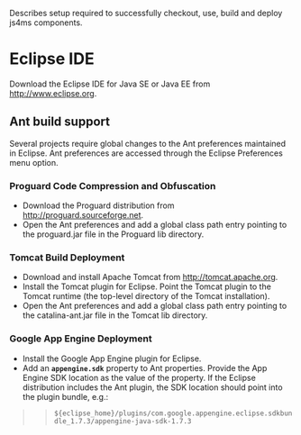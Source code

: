 Describes setup required to successfully checkout, use, build and deploy js4ms components.

# Eclipse IDE #

Download the Eclipse IDE for Java SE or Java EE from http://www.eclipse.org.

## Ant build support ##

Several projects require global changes to the Ant preferences maintained in Eclipse. Ant preferences are accessed through the Eclipse Preferences menu option.

### Proguard Code Compression and Obfuscation ###

  * Download the Proguard distribution from http://proguard.sourceforge.net.
  * Open the Ant preferences and add a global class path entry pointing to the proguard.jar file in the Proguard lib directory.

### Tomcat Build Deployment ###

  * Download and install Apache Tomcat from http://tomcat.apache.org.
  * Install the Tomcat plugin for Eclipse. Point the Tomcat plugin to the Tomcat runtime (the top-level directory of the Tomcat installation).
  * Open the Ant preferences and add a global class path entry pointing to the catalina-ant.jar file in the Tomcat lib directory.

### Google App Engine Deployment ###

  * Install the Google App Engine plugin for Eclipse.
  * Add an **`appengine.sdk`** property to Ant properties. Provide the App Engine SDK location as the value of the property. If the Eclipse distribution includes the Ant plugin, the SDK location should point into the plugin bundle, e.g.:
> > `${eclipse_home}/plugins/com.google.appengine.eclipse.sdkbundle_1.7.3/appengine-java-sdk-1.7.3`
